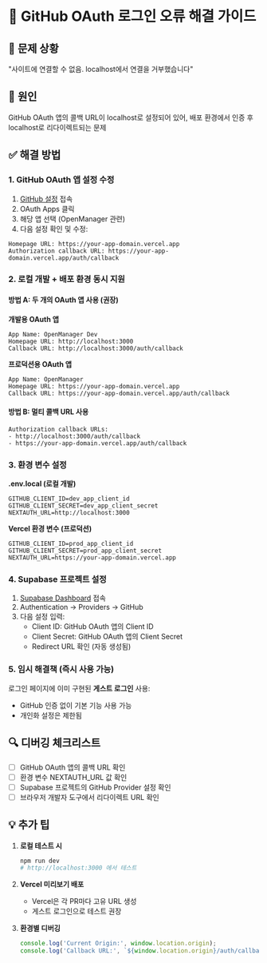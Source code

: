 # 🔧 GitHub OAuth 로그인 오류 해결 가이드

## 🚨 문제 상황

"사이트에 연결할 수 없음. localhost에서 연결을 거부했습니다"

## 🎯 원인

GitHub OAuth 앱의 콜백 URL이 localhost로 설정되어 있어, 배포 환경에서 인증 후 localhost로 리다이렉트되는 문제

## ✅ 해결 방법

### 1. GitHub OAuth 앱 설정 수정

1. [GitHub 설정](https://github.com/settings/developers) 접속
2. OAuth Apps 클릭
3. 해당 앱 선택 (OpenManager 관련)
4. 다음 설정 확인 및 수정:

```
Homepage URL: https://your-app-domain.vercel.app
Authorization callback URL: https://your-app-domain.vercel.app/auth/callback
```

### 2. 로컬 개발 + 배포 환경 동시 지원

#### 방법 A: 두 개의 OAuth 앱 사용 (권장)

**개발용 OAuth 앱**

```
App Name: OpenManager Dev
Homepage URL: http://localhost:3000
Callback URL: http://localhost:3000/auth/callback
```

**프로덕션용 OAuth 앱**

```
App Name: OpenManager
Homepage URL: https://your-app-domain.vercel.app
Callback URL: https://your-app-domain.vercel.app/auth/callback
```

#### 방법 B: 멀티 콜백 URL 사용

```
Authorization callback URLs:
- http://localhost:3000/auth/callback
- https://your-app-domain.vercel.app/auth/callback
```

### 3. 환경 변수 설정

**.env.local (로컬 개발)**

```env
GITHUB_CLIENT_ID=dev_app_client_id
GITHUB_CLIENT_SECRET=dev_app_client_secret
NEXTAUTH_URL=http://localhost:3000
```

**Vercel 환경 변수 (프로덕션)**

```env
GITHUB_CLIENT_ID=prod_app_client_id
GITHUB_CLIENT_SECRET=prod_app_client_secret
NEXTAUTH_URL=https://your-app-domain.vercel.app
```

### 4. Supabase 프로젝트 설정

1. [Supabase Dashboard](https://app.supabase.com) 접속
2. Authentication → Providers → GitHub
3. 다음 설정 입력:
   - Client ID: GitHub OAuth 앱의 Client ID
   - Client Secret: GitHub OAuth 앱의 Client Secret
   - Redirect URL 확인 (자동 생성됨)

### 5. 임시 해결책 (즉시 사용 가능)

로그인 페이지에 이미 구현된 **게스트 로그인** 사용:

- GitHub 인증 없이 기본 기능 사용 가능
- 개인화 설정은 제한됨

## 🔍 디버깅 체크리스트

- [ ] GitHub OAuth 앱의 콜백 URL 확인
- [ ] 환경 변수 NEXTAUTH_URL 값 확인
- [ ] Supabase 프로젝트의 GitHub Provider 설정 확인
- [ ] 브라우저 개발자 도구에서 리다이렉트 URL 확인

## 💡 추가 팁

1. **로컬 테스트 시**

   ```bash
   npm run dev
   # http://localhost:3000 에서 테스트
   ```

2. **Vercel 미리보기 배포**
   - Vercel은 각 PR마다 고유 URL 생성
   - 게스트 로그인으로 테스트 권장

3. **환경별 디버깅**
   ```typescript
   console.log('Current Origin:', window.location.origin);
   console.log('Callback URL:', `${window.location.origin}/auth/callback`);
   ```
